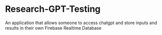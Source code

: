 # Research-GPT-Testing
An application that allows someone to access chatgpt and store inputs and results in their own Firebase Realtime Database
